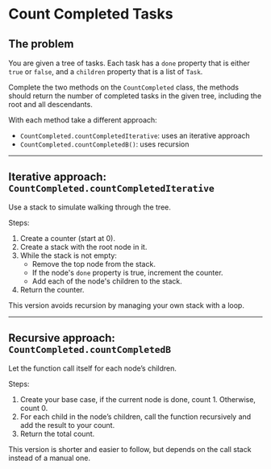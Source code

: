 # Count Completed Tasks

## The problem

You are given a tree of tasks. Each task has a `done` property that is either
`true` or `false`, and a `children` property that is a list of `Task`.

Complete the two methods on the `CountCompleted` class, the methods should return the number of completed
tasks in the given tree, including the root and all descendants.

With each method take a different approach:

- `CountCompleted.countCompletedIterative`: uses an iterative approach
- `CountCompleted.countCompletedB()`: uses recursion
---

## Iterative approach: `CountCompleted.countCompletedIterative`

Use a stack to simulate walking through the tree.

Steps:

1. Create a counter (start at 0).
2. Create a stack with the root node in it.
3. While the stack is not empty:
   - Remove the top node from the stack.
   - If the node's `done` property is true, increment the counter.
   - Add each of the node's children to the stack.
4. Return the counter.

This version avoids recursion by managing your own stack with a loop.

---

## Recursive approach: `CountCompleted.countCompletedB`

Let the function call itself for each node’s children.

Steps:

1. Create your base case, if the current node is done, count 1. Otherwise, count 0.
2. For each child in the node’s children, call the function recursively and add
   the result to your count.
3. Return the total count.

This version is shorter and easier to follow, but depends on the call stack
instead of a manual one.
